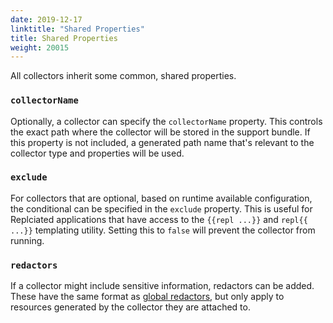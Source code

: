```yaml
---
date: 2019-12-17
linktitle: "Shared Properties"
title: Shared Properties
weight: 20015
---
```


All collectors inherit some common, shared properties.

### `collectorName`

Optionally, a collector can specify the `collectorName` property. This controls the exact path where the collector will be stored in the support bundle. If this property is not included, a generated path name that's relevant to the collector type and properties will be used.

### `exclude`

For collectors that are optional, based on runtime available configuration, the conditional can be specified in the `exclude` property. This is useful for Replciated applications that have access to the `{{repl ...}}` and `repl{{ ...}}` templating utility. Setting this to `false` will prevent the collector from running.

### `redactors`

If a collector might include sensitive information, redactors can be added. These have the same format as [global redactors](../redactors), but only apply to resources generated by the collector they are attached to.